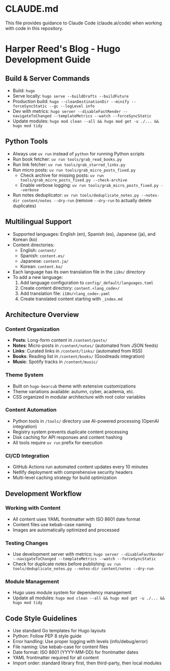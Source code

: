 # CLAUDE.md

This file provides guidance to Claude Code (claude.ai/code) when working with code in this repository.

# Harper Reed's Blog - Hugo Development Guide

## Build & Server Commands
- Build: `hugo`
- Serve locally: `hugo serve --buildDrafts --buildFuture` 
- Production build: `hugo --cleanDestinationDir --minify --forceSyncStatic --gc --logLevel info`
- Dev with metrics: `hugo server --disableFastRender --navigateToChanged --templateMetrics --watch --forceSyncStatic`
- Update modules: `hugo mod clean --all && hugo mod get -u ./... && hugo mod tidy`

## Python Tools
- Always use `uv run` instead of `python` for running Python scripts
- Run book fetcher: `uv run tools/grab_read_books.py`
- Run link fetcher: `uv run tools/grab_starred_links.py`
- Run micro posts: `uv run tools/grab_micro_posts_fixed.py`
  - Check archive for missing posts: `uv run tools/grab_micro_posts_fixed.py --check-archive`
  - Enable verbose logging: `uv run tools/grab_micro_posts_fixed.py --verbose`
- Run notes deduplicator: `uv run tools/deduplicate_notes.py --notes-dir content/notes --dry-run` (remove `--dry-run` to actually delete duplicates)

## Multilingual Support
- Supported languages: English (en), Spanish (es), Japanese (ja), and Korean (ko)
- Content directories:
  - English: `content/`
  - Spanish: `content.es/`
  - Japanese: `content.ja/`
  - Korean: `content.ko/`
- Each language has its own translation file in the `i18n/` directory
- To add a new language:
  1. Add language configuration to `config/_default/languages.toml`
  2. Create content directory: `content.<lang_code>/`
  3. Add translation file: `i18n/<lang_code>.yaml`
  4. Create translated content starting with `_index.md`

## Architecture Overview

### Content Organization
- **Posts**: Long-form content in `/content/posts/`
- **Notes**: Micro-posts in `/content/notes/` (automated from JSON feeds)
- **Links**: Curated links in `/content/links/` (automated from RSS)
- **Books**: Reading list in `/content/books/` (Goodreads integration)
- **Music**: Spotify tracks in `/content/music/`

### Theme System
- Built on `hugo-bearcub` theme with extensive customizations
- Theme variations available: autumn, cyber, academia, etc.
- CSS organized in modular architecture with root color variables

### Content Automation
- Python tools in `/tools/` directory use AI-powered processing (OpenAI integration)
- Registry system prevents duplicate content processing
- Disk caching for API responses and content hashing
- All tools require `uv run` prefix for execution

### CI/CD Integration
- GitHub Actions run automated content updates every 10 minutes
- Netlify deployment with comprehensive security headers
- Multi-level caching strategy for build optimization

## Development Workflow

### Working with Content
- All content uses YAML frontmatter with ISO 8601 date format
- Content files use kebab-case naming
- Images are automatically optimized and processed

### Testing Changes
- Use development server with metrics: `hugo server --disableFastRender --navigateToChanged --templateMetrics --watch --forceSyncStatic`
- Check for duplicate notes before publishing: `uv run tools/deduplicate_notes.py --notes-dir content/notes --dry-run`

### Module Management
- Hugo uses module system for dependency management
- Update all modules: `hugo mod clean --all && hugo mod get -u ./... && hugo mod tidy`

## Code Style Guidelines
- Use standard Go templates for Hugo layouts
- Python: Follow PEP 8 style guide
- Error handling: Use proper logging with levels (info/debug/error)
- File naming: Use kebab-case for content files 
- Date format: ISO 8601 (YYYY-MM-DD) for frontmatter dates
- YAML frontmatter required for all content
- Import order: standard library first, then third-party, then local modules